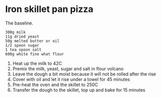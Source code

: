 # Iron skillet pan pizza
The baseline.

```
300g milk
11g dried yeast
50g melted butter or oil
1/2 spoon sugar
1 tea spoon salt
600g white fine what flour
```
1. Heat up the milk to 42C
1. Premix the milk, yeast, sugar and salt in flour volcano
1. Leave the dough a bit moist because it will not be rolled after the rise
1. Cover with oil and let it rise under a towel for 45 minutes
1. Pre-heat the oven and the skillet to 250C
1. Transfer the dough to the skillet, top up and bake for 15 minutes


